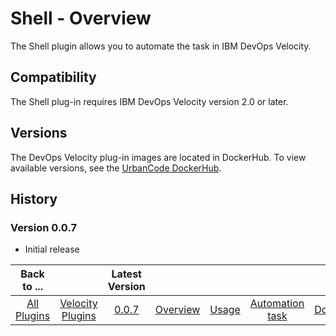 
# Shell - Overview

The Shell plugin allows you to automate the task in IBM DevOps Velocity.

## Compatibility

The Shell plug-in requires IBM DevOps Velocity version 2.0 or later.


## Versions

The DevOps Velocity plug-in images are located in DockerHub. To view available versions, see the [UrbanCode DockerHub](https://hub.docker.com/r/urbancode/ucv-ext-circleci/tags).

## History

### Version 0.0.7

* Initial release



|Back to ...||Latest Version|||||
| :---: | :---: | :---: | :---: | :---: | :---: | :---: |
|[All Plugins](../../index.md)|[Velocity Plugins](../README.md)|[0.0.7](https://raw.githubusercontent.com/UrbanCode/IBM-UCV-PLUGINS/main/files/ucv-ext-shell/ucv-ext-shell-0.0.7.tar.zip)|[Overview](overview.md)|[Usage](usage.md)|[Automation task](Automation-task.md)|[Downloads](downloads.md)
